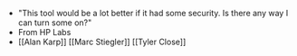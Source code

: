 - "This tool would be a lot better if it had some security. Is there any way I can turn some on?"
- From HP Labs
- [[Alan Karp]] [[Marc Stiegler]] [[Tyler Close]]
